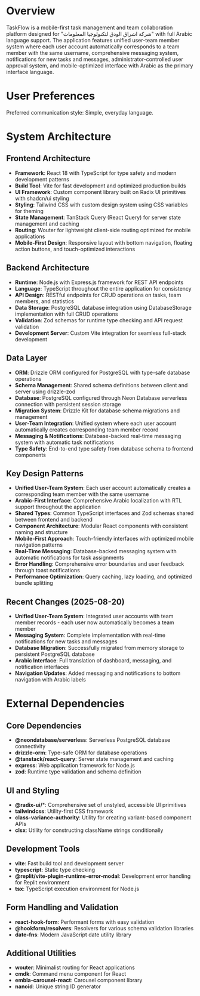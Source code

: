 # Overview

TaskFlow is a mobile-first task management and team collaboration platform designed for "شركة اشراق الودق لتكنولوجيا المعلومات" with full Arabic language support. The application features unified user-team member system where each user account automatically corresponds to a team member with the same username, comprehensive messaging system, notifications for new tasks and messages, administrator-controlled user approval system, and mobile-optimized interface with Arabic as the primary interface language.

# User Preferences

Preferred communication style: Simple, everyday language.

# System Architecture

## Frontend Architecture
- **Framework**: React 18 with TypeScript for type safety and modern development patterns
- **Build Tool**: Vite for fast development and optimized production builds
- **UI Framework**: Custom component library built on Radix UI primitives with shadcn/ui styling
- **Styling**: Tailwind CSS with custom design system using CSS variables for theming
- **State Management**: TanStack Query (React Query) for server state management and caching
- **Routing**: Wouter for lightweight client-side routing optimized for mobile applications
- **Mobile-First Design**: Responsive layout with bottom navigation, floating action buttons, and touch-optimized interactions

## Backend Architecture
- **Runtime**: Node.js with Express.js framework for REST API endpoints
- **Language**: TypeScript throughout the entire application for consistency
- **API Design**: RESTful endpoints for CRUD operations on tasks, team members, and statistics
- **Data Storage**: PostgreSQL database integration using DatabaseStorage implementation with full CRUD operations
- **Validation**: Zod schemas for runtime type checking and API request validation
- **Development Server**: Custom Vite integration for seamless full-stack development

## Data Layer
- **ORM**: Drizzle ORM configured for PostgreSQL with type-safe database operations
- **Schema Management**: Shared schema definitions between client and server using drizzle-zod
- **Database**: PostgreSQL configured through Neon Database serverless connection with persistent session storage
- **Migration System**: Drizzle Kit for database schema migrations and management
- **User-Team Integration**: Unified system where each user account automatically creates corresponding team member record
- **Messaging & Notifications**: Database-backed real-time messaging system with automatic task notifications
- **Type Safety**: End-to-end type safety from database schema to frontend components

## Key Design Patterns
- **Unified User-Team System**: Each user account automatically creates a corresponding team member with the same username
- **Arabic-First Interface**: Comprehensive Arabic localization with RTL support throughout the application
- **Shared Types**: Common TypeScript interfaces and Zod schemas shared between frontend and backend
- **Component Architecture**: Modular React components with consistent naming and structure
- **Mobile-First Approach**: Touch-friendly interfaces with optimized mobile navigation patterns
- **Real-Time Messaging**: Database-backed messaging system with automatic notifications for task assignments
- **Error Handling**: Comprehensive error boundaries and user feedback through toast notifications
- **Performance Optimization**: Query caching, lazy loading, and optimized bundle splitting

## Recent Changes (2025-08-20)
- **Unified User-Team System**: Integrated user accounts with team member records - each user now automatically becomes a team member
- **Messaging System**: Complete implementation with real-time notifications for new tasks and messages
- **Database Migration**: Successfully migrated from memory storage to persistent PostgreSQL database
- **Arabic Interface**: Full translation of dashboard, messaging, and notification interfaces
- **Navigation Updates**: Added messaging and notifications to bottom navigation with Arabic labels

# External Dependencies

## Core Dependencies
- **@neondatabase/serverless**: Serverless PostgreSQL database connectivity
- **drizzle-orm**: Type-safe ORM for database operations
- **@tanstack/react-query**: Server state management and caching
- **express**: Web application framework for Node.js
- **zod**: Runtime type validation and schema definition

## UI and Styling
- **@radix-ui/***: Comprehensive set of unstyled, accessible UI primitives
- **tailwindcss**: Utility-first CSS framework
- **class-variance-authority**: Utility for creating variant-based component APIs
- **clsx**: Utility for constructing className strings conditionally

## Development Tools
- **vite**: Fast build tool and development server
- **typescript**: Static type checking
- **@replit/vite-plugin-runtime-error-modal**: Development error handling for Replit environment
- **tsx**: TypeScript execution environment for Node.js

## Form Handling and Validation
- **react-hook-form**: Performant forms with easy validation
- **@hookform/resolvers**: Resolvers for various schema validation libraries
- **date-fns**: Modern JavaScript date utility library

## Additional Utilities
- **wouter**: Minimalist routing for React applications
- **cmdk**: Command menu component for React
- **embla-carousel-react**: Carousel component library
- **nanoid**: Unique string ID generator